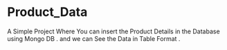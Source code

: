 # Product_Data
A Simple Project Where You can insert the Product Details in the Database using Mongo DB . and we can See the Data in Table Format . 
